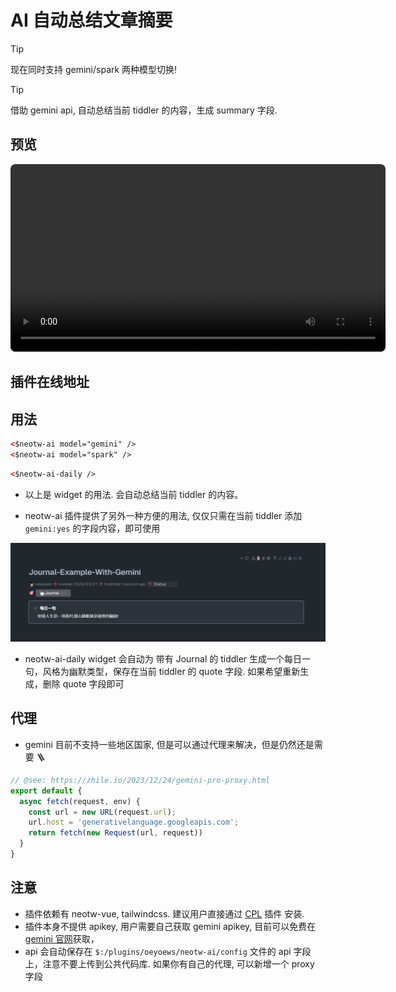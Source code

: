 # AI 自动总结文章摘要

> [!TIP]
> 现在同时支持 gemini/spark 两种模型切换!

> [!TIP]
> 借助 gemini api, 自动总结当前 tiddler 的内容，生成 summary 字段.

## 预览

<center>
<video width="600" controls style="border-radius:8px;">
  <source src="/neotw-ai.mp4" type="video/mp4">
</video>
</center>


## 插件在线地址

<TwPlugin name="neotw-ai" />

## 用法

```html
<$neotw-ai model="gemini" />
<$neotw-ai model="spark" />
```

```html
<$neotw-ai-daily />
```

* 以上是 widget 的用法. 会自动总结当前 tiddler 的内容。

* neotw-ai 插件提供了另外一种方便的用法, 仅仅只需在当前 tiddler 添加 `gemini:yes` 的字段内容，即可使用

![](img/2024-03-27-20-33-29.png)

* neotw-ai-daily widget 会自动为 带有 Journal 的 tiddler 生成一个每日一句，风格为幽默类型，保存在当前 tiddler 的 quote 字段. 如果希望重新生成，删除 quote 字段即可

## 代理

* gemini 目前不支持一些地区国家, 但是可以通过代理来解决，但是仍然还是需要 🪜

```js
// @see: https://zhile.io/2023/12/24/gemini-pro-proxy.html
export default {
  async fetch(request, env) {
    const url = new URL(request.url);
    url.host = 'generativelanguage.googleapis.com';
    return fetch(new Request(url, request))
  }
}
```

## 注意

* 插件依赖有 neotw-vue, tailwindcss. 建议用户直接通过 [CPL](https://tw-cn.netlify.app/#%24%3A%2Fplugins%2FGk0Wk%2FCPL-Repo:%24%3A%2Fplugins%2FGk0Wk%2FCPL-Repo) 插件 安装.
* 插件本身不提供 apikey, 用户需要自己获取 gemini apikey, 目前可以免费在[gemini 官网](https://aistudio.google.com/app/apikey)获取，
* api 会自动保存在 `$:/plugins/oeyoews/neotw-ai/config` 文件的 api 字段上，注意不要上传到公共代码库. 如果你有自己的代理, 可以新增一个 proxy 字段